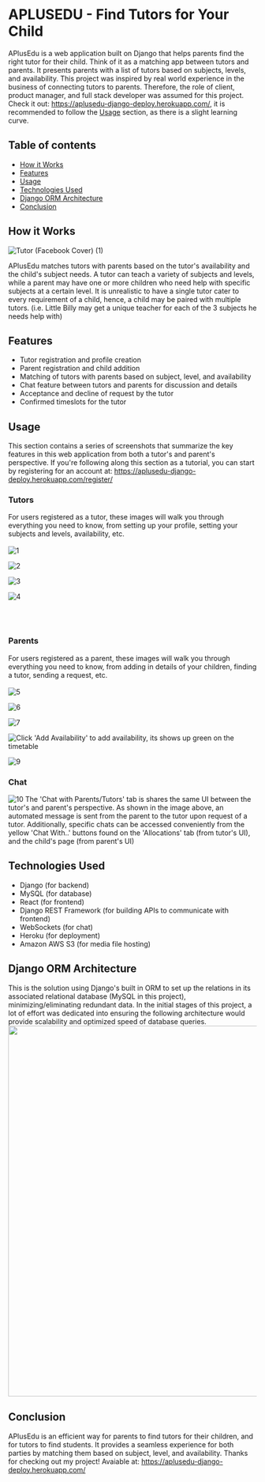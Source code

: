 # APLUSEDU - Find Tutors for Your Child
APlusEdu is a web application built on Django that helps parents find the right tutor for their child. Think of it as a matching app between tutors and parents. It presents parents with a list of tutors based on subjects, levels, and availability. This project was inspired by real world experience in the business of connecting tutors to parents. Therefore, the role of client, product manager, and full stack developer was assumed for this project. Check it out: https://aplusedu-django-deploy.herokuapp.com/, it is recommended to follow the [Usage](#usage) section, as there is a slight learning curve.

## Table of contents
* [How it Works](#how-it-works)
* [Features](#features)
* [Usage](#usage)
* [Technologies Used](#technologies-used)
* [Django ORM Architecture](#django-orm-architecture)
* [Conclusion](#conclusion)

## How it Works
![Tutor (Facebook Cover) (1)](https://user-images.githubusercontent.com/88143539/232281505-5d678840-1469-47f7-bdf8-27d30d5026eb.png)

APlusEdu matches tutors with parents based on the tutor's availability and the child's subject needs. A tutor can teach a variety of subjects and levels, while a parent may have one or more children who need help with specific subjects at a certain level. It is unrealistic to have a single tutor cater to every requirement of a child, hence, a child may be paired with multiple tutors. (i.e. Little Billy may get a unique teacher for each of the 3 subjects he needs help with)

## Features
- Tutor registration and profile creation
- Parent registration and child addition
- Matching of tutors with parents based on subject, level, and availability
- Chat feature between tutors and parents for discussion and details
- Acceptance and decline of request by the tutor
- Confirmed timeslots for the tutor

## Usage
This section contains a series of screenshots that summarize the key features in this web application from both a tutor's and parent's perspective. If you're following along this section as a tutorial, you can start by registering for an account at: https://aplusedu-django-deploy.herokuapp.com/register/

### Tutors
For users registered as a tutor, these images will walk you through everything you need to know, from setting up your profile, setting your subjects and levels, availability, etc.
<br/><br/>
![1](https://user-images.githubusercontent.com/88143539/232249160-eae1f3e4-b35b-471d-bc3d-465dd212f4db.png)


![2](https://user-images.githubusercontent.com/88143539/232249165-aba1c1b6-5a7a-4bfa-83d8-ae910db2400c.png)


![3](https://user-images.githubusercontent.com/88143539/232249167-9b7d5bd2-2e01-416b-a800-fbce295749aa.png)


![4](https://user-images.githubusercontent.com/88143539/232249169-8442e80c-d583-4cc0-b421-a5b522e32ddc.png)

<br/><br/>
### Parents
For users registered as a parent, these images will walk you through everything you need to know, from adding in details of your children, finding a tutor, sending a request, etc.
<br/><br/>
![5](https://user-images.githubusercontent.com/88143539/232249219-655997ab-ab50-469f-a91b-ac8f7d7a5b6a.png)


![6](https://user-images.githubusercontent.com/88143539/232249223-6475f354-fd43-4a27-af95-10a81777fba8.png)


![7](https://user-images.githubusercontent.com/88143539/232249227-f84aa640-f3cc-4900-8080-52fe6be9b012.png)


![Click 'Add Availability' to add availability, its shows up green on the timetable](https://user-images.githubusercontent.com/88143539/232283750-0a9c07db-03bc-4722-87a0-7905f03b0ba2.png)


![9](https://user-images.githubusercontent.com/88143539/232249232-e12d7ec5-eb34-4edc-9c50-7090a3ddf078.png)

### Chat
![10](https://user-images.githubusercontent.com/88143539/232249233-2f7054f9-76cf-4dfa-93dd-6e66cb57e7a8.png)
The 'Chat with Parents/Tutors' tab is shares the same UI between the tutor's and parent's perspective. As shown in the image above, an automated message is sent from the parent to the tutor upon request of a tutor. Additionally, specific chats can be accessed conveniently from the yellow 'Chat With..' buttons found on the 'Allocations' tab (from tutor's UI), and the child's page (from parent's UI)

## Technologies Used
- Django (for backend)
- MySQL (for database)
- React (for frontend)
- Django REST Framework (for building APIs to communicate with frontend)
- WebSockets (for chat)
- Heroku (for deployment)
- Amazon AWS S3 (for media file hosting)

## Django ORM Architecture 
This is the solution using Django's built in ORM to set up the relations in its associated relational database (MySQL in this project), minimizing/eliminating redundant data. In the initial stages of this project, a lot of effort was dedicated into ensuring the following architecture would provide scalability and optimized speed of database queries.
<img src="https://user-images.githubusercontent.com/88143539/231529852-2d22a5d1-590c-44aa-9a51-52c23dc1f02d.png" width="750" height="750">



## Conclusion
APlusEdu is an efficient way for parents to find tutors for their children, and for tutors to find students. It provides a seamless experience for both parties by matching them based on subject, level, and availability. Thanks for checking out my project! Avaiable at: https://aplusedu-django-deploy.herokuapp.com/
